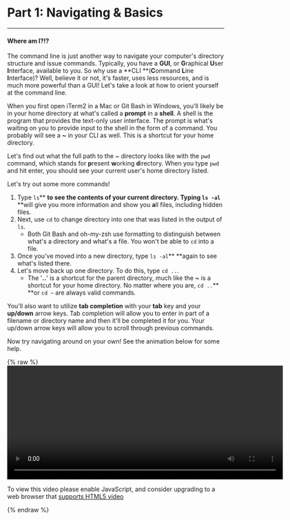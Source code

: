 # Part 1: Navigating & Basics

---

#### Where am I?!?

The command line is just another way to navigate your computer's directory structure and issue commands. Typically, you have a **GUI**, or **G**raphical **U**ser **I**nterface, available to you. So why use a **CLI **\(**C**ommand **L**ine **I**nterface\)? Well, believe it or not, it's faster, uses less resources, and is much more powerful than a GUI! Let's take a look at how to orient yourself at the command line.

When you first open iTerm2 in a Mac or Git Bash in Windows, you'll likely be in your home directory at what's called a **prompt** in a **shell**. A shell is the program that provides the text-only user interface. The prompt is what's waiting on you to provide input to the shell in the form of a command. You probably will see a **~** in your CLI as well. This is a shortcut for your home directory.

Let's find out what the full path to the ~ directory looks like with the `pwd` command, which stands for **p**resent **w**orking **d**irectory. When you type `pwd` and hit enter, you should see your current user's home directory listed.

Let's try out some more commands!

1. Type `ls`** **to see the contents of your current directory. Typing `ls -al`** **will give you more information and show you **a**ll files, including hidden files.
2. Next, use `cd` to change directory into one that was listed in the output of `ls`.
   * Both Git Bash and oh-my-zsh use formatting to distinguish between what's a directory and what's a file. You won't be able to `cd` into a file.
3. Once you've moved into a new directory, type `ls -al`** **again to see what's listed there.
4. Let's move back up one directory. To do this, type `cd ..`.
   * The '**..**' is a shortcut for the parent directory, much like the **~** is a shortcut for your home directory. No matter where you are, `cd ..`** **or `cd ~` are always valid commands.

You'll also want to utilize **tab completion** with your **tab** key and your **up/down** arrow keys. Tab completion will allow you to enter in part of a filename or directory name and then it'll be completed it for you. Your up/down arrow keys will allow you to scroll through previous commands.

Now try navigating around on your own! See the animation below for some help.

{% raw %}
  <video id="CLI_01" class="video-js" controls preload="auto" width="640" height="264" data-setup="{}">
  <source src="videos/CLI_01.mp4" type='video/mp4'>
  <p class="vjs-no-js">
    To view this video please enable JavaScript, and consider upgrading to a web browser that
    <a href="http://videojs.com/html5-video-support/" target="_blank">supports HTML5 video</a>
  </p>
  </video>
{% endraw %}


